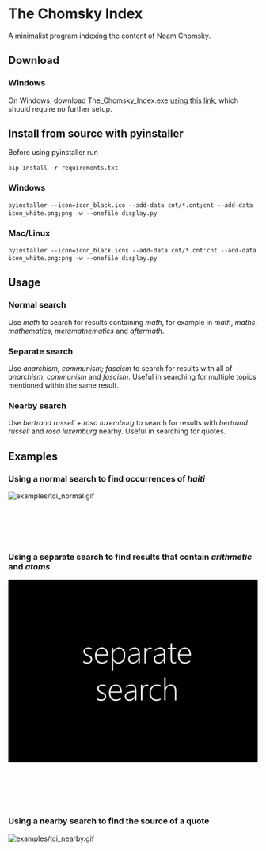 # The Chomsky Index

A minimalist program indexing the content of Noam Chomsky.

## Download

### Windows

On Windows, download The_Chomsky_Index.exe [using this link](https://github.com/jasons-gh/the-chomsky-index/releases/download/v1.0.0/The_Chomsky_Index.exe), which should require no further setup.

## Install from source with pyinstaller

Before using pyinstaller run

    pip install -r requirements.txt

### Windows

    pyinstaller --icon=icon_black.ico --add-data cnt/*.cnt;cnt --add-data icon_white.png;png -w --onefile display.py

### Mac/Linux

    pyinstaller --icon=icon_black.icns --add-data cnt/*.cnt:cnt --add-data icon_white.png:png -w --onefile display.py

## Usage

### Normal search

Use *math* to search for results containing *math*, for example in *math*, *maths*, *mathematics*, *metamathematics* and *aftermath*.

### Separate search

Use *anarchism; communism; fascism* to search for results with all of *anarchism*, *communism* and *fascism*. Useful in searching for multiple topics mentioned within the same result.

### Nearby search

Use *bertrand russell + rosa luxemburg* to search for results with *bertrand russell* and *rosa luxemburg* nearby. Useful in searching for quotes.

## Examples

### Using a normal search to find occurrences of *haiti*

![examples/tci_normal.gif](examples/tci_normal.gif)

<br/>

<br/>

<br/>

<br/>

### Using a separate search to find results that contain *arithmetic* and *atoms*

![examples/tci_separate.gif](examples/tci_separate.gif)

<br/>

<br/>

<br/>

<br/>

### Using a nearby search to find the source of a quote

![examples/tci_nearby.gif](examples/tci_nearby.gif)